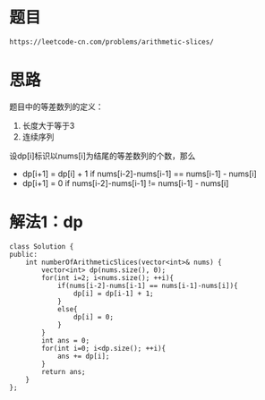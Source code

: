 # 题目
`https://leetcode-cn.com/problems/arithmetic-slices/`

# 思路
题目中的等差数列的定义：
1. 长度大于等于3
2. 连续序列

设dp[i]标识以nums[i]为结尾的等差数列的个数，那么  
- dp[i+1] = dp[i] + 1 if nums[i-2]-nums[i-1] == nums[i-1] - nums[i]
- dp[i+1] = 0 if nums[i-2]-nums[i-1] != nums[i-1] - nums[i]

# 解法1：dp
```
class Solution {
public:
    int numberOfArithmeticSlices(vector<int>& nums) {
        vector<int> dp(nums.size(), 0);
        for(int i=2; i<nums.size(); ++i){
            if(nums[i-2]-nums[i-1] == nums[i-1]-nums[i]){
                dp[i] = dp[i-1] + 1;
            }
            else{
                dp[i] = 0;
            }
        }
        int ans = 0;
        for(int i=0; i<dp.size(); ++i){
            ans += dp[i];
        }
        return ans;
    }
};
```